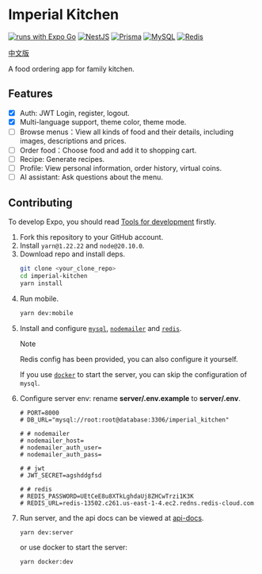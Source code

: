 # Imperial Kitchen

[![runs with Expo Go](https://img.shields.io/badge/Runs%20with%20Expo%20Go-4630EB.svg?style=flat-square&logo=EXPO&labelColor=white&logoColor=000)](https://expo.dev/client) [![NestJS](https://img.shields.io/badge/NestJS-E0234E.svg?style=flat-square&logo=NestJS&labelColor=white&logoColor=E0234E)](https://nestjs.com/) [![Prisma](https://img.shields.io/badge/Prisma-2D3748.svg?style=flat-square&logo=Prisma&labelColor=white&logoColor=2D3748)](https://www.prisma.io/) [![MySQL](https://img.shields.io/badge/MySQL-4479A1.svg?style=flat-square&logo=MySQL&labelColor=white&logoColor=4479A1)](https://www.mysql.com/) [![Redis](https://img.shields.io/badge/Redis-DC382D.svg?style=flat-square&logo=Redis&labelColor=white&logoColor=DC382D)](https://redis.io/)

[中文版](README_ZH.md)

A food ordering app for family kitchen.

## Features

- [x] Auth: JWT Login, register, logout.
- [x] Multi-language support, theme color, theme mode.
- [ ] Browse menus：View all kinds of food and their details, including images, descriptions and prices.
- [ ] Order food：Choose food and add it to shopping cart.
- [ ] Recipe: Generate recipes.
- [ ] Profile: View personal information, order history, virtual coins.
- [ ] AI assistant: Ask questions about the menu.

## Contributing

To develop Expo, you should read [Tools for development](https://docs.expo.dev/develop/tools/) firstly.

1. Fork this repository to your GitHub account.
2. Install `yarn@1.22.22` and `node@20.10.0`.
3. Download repo and install deps.
   ```sh
   git clone <your_clone_repo>
   cd imperial-kitchen
   yarn install
   ```
4. Run mobile.
   ```sh
   yarn dev:mobile
   ```
5. Install and configure [`mysql`](https://www.mysql.com/), [`nodemailer`](https://nodemailer.com/) and [`redis`](https://redis.io/try-free/).
   > [!NOTE]
   > Redis config has been provided, you can also configure it yourself.
   >
   > If you use [`docker`](https://www.docker.com/) to start the server, you can skip the configuration of `mysql`.
6. Configure server env: rename **server/.env.example** to **server/.env**.
   ```shell
   # PORT=8000
   # DB_URL="mysql://root:root@database:3306/imperial_kitchen"

   # # nodemailer
   # nodemailer_host=
   # nodemailer_auth_user=
   # nodemailer_auth_pass=

   # # jwt
   # JWT_SECRET=agshddgfsd

   # # redis
   # REDIS_PASSWORD=UEtCeE8u8XTkLghdaUj8ZHCwTrzi1K3K
   # REDIS_URL=redis-13502.c261.us-east-1-4.ec2.redns.redis-cloud.com
   ```
7. Run server, and the api docs can be viewed at [api-docs](http://localhost:8000/api-docs).
   ```sh
   yarn dev:server
   ```
   or use docker to start the server:
   ```sh
   yarn docker:dev
   ```
